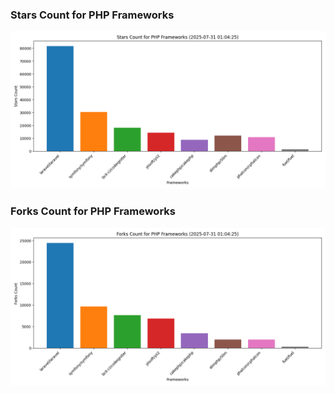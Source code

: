 ### Stars Count for PHP Frameworks

![Stars Chart](./archive/charts/20250731010425_stars_count.png)

### Forks Count for PHP Frameworks

![Forks Chart](./archive/charts/20250731010425_forks_count.png)

